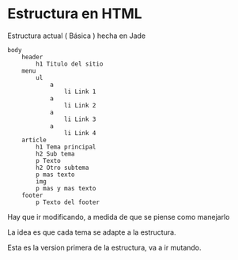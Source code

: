 Estructura en HTML 
=====

Estructura actual ( Básica ) hecha en Jade

``` 
body
    header
        h1 Titulo del sitio
    menu
        ul
            a
                li Link 1
            a 
                li Link 2
            a 
                li Link 3
            a 
                li Link 4
    article
        h1 Tema principal
        h2 Sub tema
        p Texto
        h2 Otro subtema
        p mas texto
        img
        p mas y mas texto
    footer
        p Texto del footer
```

Hay que ir modificando, a medida de que se piense como manejarlo

La idea es que cada tema se adapte a la estructura.

Esta es la version primera de la estructura, va a ir mutando.
